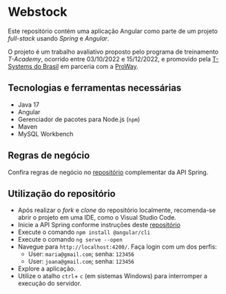 # Webstock

Este repositório contém uma aplicação Angular como parte de um projeto *full-stack* usando *Spring* e *Angular*.

O projeto é um trabalho avaliativo proposto pelo programa de treinamento *T-Academy*, ocorrido entre 03/10/2022 e 15/12/2022, e promovido pela [T-Systems do Brasil](https://www.t-systems.com/br/pt) em parceria com a [ProWay](https://www.proway.com.br/).

## Tecnologias e ferramentas necessárias
- Java 17
- Angular
- Gerenciador de pacotes para Node.js (`npm`)
- Maven
- MySQL Workbench

## Regras de negócio
Confira regras de negócio no [repositório](https://github.com/TCC-T-Academy/EstoqueApi) complementar da API Spring.

## Utilização do repositório
- Após realizar o *fork* e *clone* do repositório localmente, recomenda-se abrir o projeto em uma IDE, como o Visual Studio Code.
- Inicie a API Spring conforme instruções deste [repositório](https://github.com/TCC-T-Academy/EstoqueApi)
- Execute o comando `npm install @angular/cli`
- Execute o comando `ng serve --open`
- Navegue para `http://localhost:4200/`. Faça login com um dos perfis:
    - User: `maria@gmail.com`; senha: `123456`
    - User: `joana@gmail.com`; senha: `123456`
- Explore a aplicação.
- Utilize o atalho `ctrl`+ `c` (em sistemas Windows) para interromper a execução do servidor.

